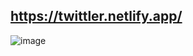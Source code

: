 ## https://twittler.netlify.app/

![image](https://github.com/Hamdalla2/Twittler/assets/69909791/73d0cb0c-9b93-4d4c-9052-fb1610e9c120)
